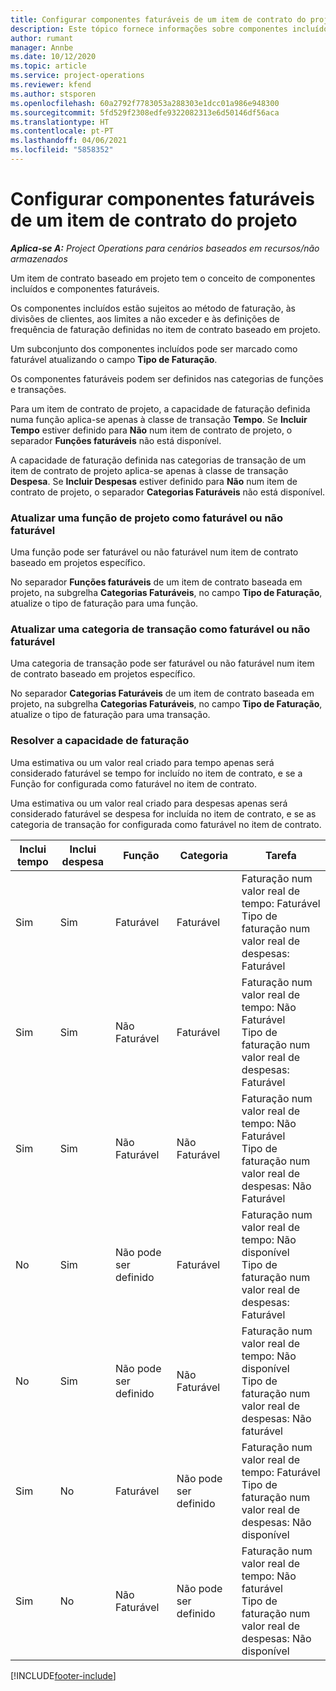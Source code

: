 ```yaml
---
title: Configurar componentes faturáveis de um item de contrato do projeto
description: Este tópico fornece informações sobre componentes incluídos, faturáveis e não faturáveis em itens de contrato.
author: rumant
manager: Annbe
ms.date: 10/12/2020
ms.topic: article
ms.service: project-operations
ms.reviewer: kfend
ms.author: stsporen
ms.openlocfilehash: 60a2792f7783053a288303e1dcc01a986e948300
ms.sourcegitcommit: 5fd529f2308edfe9322082313e6d50146df56aca
ms.translationtype: HT
ms.contentlocale: pt-PT
ms.lasthandoff: 04/06/2021
ms.locfileid: "5858352"
---
```

# <a name="configure-chargeable-components-of-a-project-contract-line"></a>Configurar componentes faturáveis de um item de contrato do projeto

_**Aplica-se A:** Project Operations para cenários baseados em recursos/não armazenados_

Um item de contrato baseado em projeto tem o conceito de componentes incluídos e componentes faturáveis.

Os componentes incluídos estão sujeitos ao método de faturação, às divisões de clientes, aos limites a não exceder e às definições de frequência de faturação definidas no item de contrato baseado em projeto.

Um subconjunto dos componentes incluídos pode ser marcado como faturável atualizando o campo **Tipo de Faturação**.

Os componentes faturáveis podem ser definidos nas categorias de funções e transações.

Para um item de contrato de projeto, a capacidade de faturação definida numa função aplica-se apenas à classe de transação **Tempo**. Se **Incluir Tempo** estiver definido para **Não** num item de contrato de projeto, o separador **Funções faturáveis** não está disponível.

A capacidade de faturação definida nas categorias de transação de um item de contrato de projeto aplica-se apenas à classe de transação **Despesa**. Se **Incluir Despesas** estiver definido para **Não** num item de contrato de projeto, o separador **Categorias Faturáveis** não está disponível.

### <a name="update-a-role-to-be-chargeable-or-non-chargeable"></a>Atualizar uma função de projeto como faturável ou não faturável

Uma função pode ser faturável ou não faturável num item de contrato baseado em projetos específico.

No separador **Funções faturáveis** de um item de contrato baseada em projeto, na subgrelha **Categorias Faturáveis**, no campo **Tipo de Faturação**, atualize o tipo de faturação para uma função.

### <a name="update-a-transaction-category-to-be-chargeable-or-non-chargeable"></a>Atualizar uma categoria de transação como faturável ou não faturável

Uma categoria de transação pode ser faturável ou não faturável num item de contrato baseado em projetos específico.

No separador **Categorias Faturáveis** de um item de contrato baseada em projeto, na subgrelha **Categorias Faturáveis**, no campo **Tipo de Faturação**, atualize o tipo de faturação para uma transação.

### <a name="resolve-chargeability"></a>Resolver a capacidade de faturação

Uma estimativa ou um valor real criado para tempo apenas será considerado faturável se tempo for incluído no item de contrato, e se a Função for configurada como faturável no item de contrato.

Uma estimativa ou um valor real criado para despesas apenas será considerado faturável se despesa for incluída no item de contrato, e se as categoria de transação for configurada como faturável no item de contrato.

| Inclui tempo | Inclui despesa | Função | Categoria | Tarefa |
| --- | --- | --- | --- | --- |
| Sim | Sim | Faturável | Faturável | Faturação num valor real de tempo: Faturável </br>Tipo de faturação num valor real de despesas: Faturável |
| Sim | Sim | Não Faturável | Faturável | Faturação num valor real de tempo: Não Faturável </br>Tipo de faturação num valor real de despesas: Faturável |
| Sim | Sim | Não Faturável | Não Faturável | Faturação num valor real de tempo: Não Faturável </br>Tipo de faturação num valor real de despesas: Não Faturável |
| No | Sim | Não pode ser definido | Faturável | Faturação num valor real de tempo: Não disponível </br>Tipo de faturação num valor real de despesas: Faturável |
| No | Sim | Não pode ser definido | Não Faturável | Faturação num valor real de tempo: Não disponível </br>Tipo de faturação num valor real de despesas: Não faturável |
| Sim | No | Faturável | Não pode ser definido | Faturação num valor real de tempo: Faturável </br>Tipo de faturação num valor real de despesas: Não disponível |
| Sim | No | Não Faturável | Não pode ser definido | Faturação num valor real de tempo: Não faturável </br> Tipo de faturação num valor real de despesas: Não disponível |


[!INCLUDE[footer-include](../includes/footer-banner.md)]
